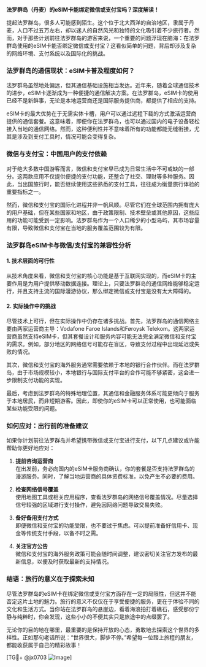 **法罗群岛（丹麦）的eSIM卡能绑定微信或支付宝吗？深度解读！**

提起法罗群岛，很多人可能感到陌生。这个位于北大西洋的自治地区，隶属于丹麦，人口不过五万左右，却以迷人的自然风光和独特的文化吸引着不少旅行者。然而，对于那些计划前往法罗群岛的游客来说，一个重要的问题浮现在脑海：在法罗群岛使用的eSIM卡能否绑定微信或支付宝？这看似简单的问题，背后却涉及复杂的网络环境、支付系统以及国际化的挑战。

### 法罗群岛的通信现状：eSIM卡普及程度如何？

法罗群岛虽然地处偏远，但其通信基础设施相当发达。近年来，随着全球通信技术的进步，eSIM卡逐渐成为一种便捷的通信解决方案。在法罗群岛，eSIM卡的使用已经不是新鲜事，无论是本地运营商还是国际服务提供商，都提供了相应的支持。

eSIM卡的最大优势在于无需实体卡槽，用户可以通过远程下载的方式激活运营商提供的通信套餐。这意味着，即便你在法罗群岛，也可以通过国内的电子设备轻松接入当地的通信网络。然而，这种便利性并不意味着所有的功能都能无缝衔接，尤其是涉及到支付工具时，情况可能会变得复杂。

### 微信与支付宝：中国用户的支付依赖

对于绝大多数中国游客而言，微信和支付宝早已成为日常生活中不可或缺的一部分。这两款应用不仅提供便捷的支付功能，还整合了社交、理财等多种服务。因此，当出国旅行时，能否继续使用这些熟悉的支付工具，往往成为衡量旅行体验的重要指标之一。

然而，微信和支付宝的国际化进程并非一帆风顺。尽管它们在全球范围内拥有庞大的用户基础，但在某些国家和地区，由于政策限制、技术壁垒或其他原因，这些应用的功能可能受到一定影响。法罗群岛作为一个人口稀少的小型岛屿，其市场容量有限，导致微信和支付宝在当地的服务覆盖范围较为有限。

### 法罗群岛eSIM卡与微信/支付宝的兼容性分析

#### 1. **技术层面的可行性**
从技术角度来看，微信和支付宝的核心功能是基于互联网实现的，而eSIM卡的主要作用是为用户提供移动数据连接。理论上，只要法罗群岛的通信网络能够稳定运行，并且支持主流的国际漫游协议，那么绑定微信或支付宝是没有太大障碍的。

#### 2. **实际操作中的挑战**
尽管技术上可行，但在实际操作中仍存在诸多挑战。首先，法罗群岛的通信网络主要由两家运营商主导：Vodafone Faroe Islands和Føroysk Telekom。这两家运营商虽然支持eSIM卡，但其套餐设计和服务内容可能无法完全满足微信和支付宝的需求。例如，部分地区的网络信号可能存在盲区，导致支付过程中出现延迟或失败的情况。

其次，微信和支付宝的海外服务通常需要依赖于本地的银行合作伙伴。而在法罗群岛，由于市场规模较小，本地银行与国际支付平台的合作可能不够紧密，这会进一步限制支付功能的实现。

最后，考虑到法罗群岛的特殊地理位置，其通信和金融服务体系可能更倾向于服务于本地居民，而非短期游客。因此，即使你的eSIM卡可以正常使用，也可能面临某些功能受限的问题。

### 如何应对：出行前的准备建议

如果你计划前往法罗群岛并希望携带微信或支付宝进行支付，以下几点建议或许能帮助你更好地应对：

1. **提前咨询运营商**  
   在出发前，务必向国内的eSIM卡服务商确认，你的套餐是否支持法罗群岛的漫游服务。同时，了解当地运营商的具体资费标准，以免产生不必要的费用。

2. **检查网络信号覆盖**  
   使用地图工具或相关应用程序，查看法罗群岛的网络信号覆盖情况。尽量选择信号较强的区域进行支付操作，避免因网络问题导致交易失败。

3. **备好备用支付方式**  
   即便微信和支付宝的功能受限，也不要过于焦虑。可以提前准备好信用卡、现金等传统支付手段，以备不时之需。

4. **关注官方公告**  
   微信和支付宝的海外服务政策可能会随时间调整，建议密切关注官方发布的最新信息，以便及时获取最新的支持情况。

### 结语：旅行的意义在于探索未知

尽管法罗群岛的eSIM卡在绑定微信或支付宝方面存在一定的局限性，但这并不能否定这片土地的魅力。旅行的意义不仅仅在于享受便捷的服务，更在于体验不同的文化和生活方式。当你站在法罗群岛的悬崖边，看着海浪拍打着礁石，感受那份宁静与纯粹时，你会发现，这些小小的不便其实只是旅途中的点缀罢了。

无论你的目的地在哪里，最重要的是保持开放的心态，勇敢地去探索这个世界的多样性。正如那句老话所说：“世界很大，脚步不停。”希望每一位踏上旅程的朋友，都能收获属于自己的精彩故事！

[TG💪+ @jx0703 ![Image](https://github.com/user-attachments/assets/dbca1d08-cadb-493c-b0ec-ad6f7a83f270)]